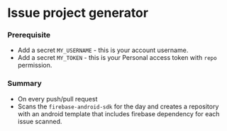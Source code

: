 # Issue project generator
### Prerequisite
- Add a secret `MY_USERNAME` - this is your account username.
- Add a secret `MY_TOKEN` - this is your Personal access token with `repo` permission.
### Summary
- On every push/pull request
- Scans the `firebase-android-sdk` for the day and creates a repository with an android template that includes firebase dependency for each issue scanned.
